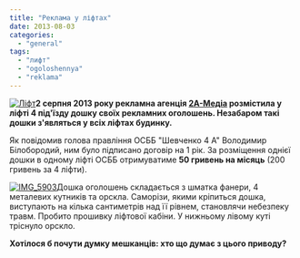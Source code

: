 ```yaml
---
title: "Реклама у ліфтах"
date: 2013-08-03
categories: 
  - "general"
tags: 
  - "лифт"
  - "ogoloshennya"
  - "reklama"
---
```


[![Ліфт](http://shevchenko4a.brovary.org/wp-content/uploads/2013/08/IMG_5902.jpg)](http://shevchenko4a.brovary.org/wp-content/uploads/2013/08/IMG_5902.jpg)**2 серпня 2013 року рекламна агенція [2А-Медіа](http://2amedia.com.ua/) розмістила у ліфті 4 під'їзду дошку своїх рекламних оголошень. Незабаром такі дошки з'являться у всіх ліфтах будинку.**

Як повідомив голова правління ОСББ "Шевченко 4 А" Володимир Білобородий, ним було підписано договір на 1 рік. За розміщення однієї дошки в одному ліфті ОСББ отримуватиме **50 гривень на місяць** (200 гривень за 4 ліфти).

[![IMG_5903](http://shevchenko4a.brovary.org/wp-content/uploads/2013/08/IMG_5903.jpg)](http://shevchenko4a.brovary.org/wp-content/uploads/2013/08/IMG_5903.jpg)Дошка оголошень складається з шматка фанери, 4 металевих кутників та орскла. Саморізи, якими кріпиться дошка, виступають на кілька сантиметрів над її рівнем, становлячи небезпеку травм. Пробито прошивку ліфтової кабіни. У нижньому лівому куті тріснуло орскло.

**Хотілося б почути думку мешканців: хто що думає з цього приводу?** <!--more Коментувати -->
